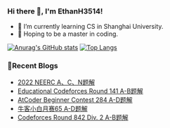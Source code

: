 ### Hi there 👋, I'm EthanH3514!

- 🌱 I’m currently learning CS in Shanghai University.
- 🎈 Hoping to be a master in coding.

[![Anurag's GitHub stats](https://github-readme-stats.vercel.app/api?username=EthanH3514&show_icons=true&theme=tokyonight)](https://github.com/anuraghazra/github-readme-stats)
[![Top Langs](https://github-readme-stats.vercel.app/api/top-langs/?username=EthanH3514&layout=compact)](https://github.com/anuraghazra/github-readme-stats)

### **📝Recent Blogs**
<!-- BLOG-POST-LIST:START -->
- [2022 NEERC A、C、N题解](https://ethanh3514.github.io/2023/01/10/2022-NEERC-A%E3%80%81C%E3%80%81N%E9%A2%98%E8%A7%A3/)
- [Educational Codeforces Round 141 A-B题解](https://ethanh3514.github.io/2023/01/09/Educational-Codeforces-Round-141-A-B%E9%A2%98%E8%A7%A3/)
- [AtCoder Beginner Contest 284 A-D题解](https://ethanh3514.github.io/2023/01/07/AtCoder-Beginner-Contest-284-A-D%E9%A2%98%E8%A7%A3/)
- [牛客小白月赛65 A-D题解](https://ethanh3514.github.io/2023/01/06/%E7%89%9B%E5%AE%A2%E5%B0%8F%E7%99%BD%E6%9C%88%E8%B5%9B65-A-D%E9%A2%98%E8%A7%A3/)
- [Codeforces Round 842 Div. 2 A-B题解](https://ethanh3514.github.io/2023/01/06/Codeforces-Round-842-Div-2-A-B%E9%A2%98%E8%A7%A3/)
<!-- BLOG-POST-LIST:END -->

